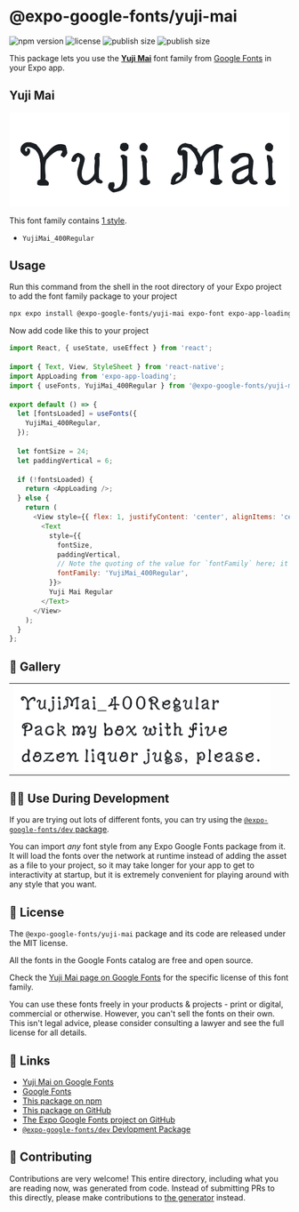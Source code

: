 # @expo-google-fonts/yuji-mai

![npm version](https://flat.badgen.net/npm/v/@expo-google-fonts/yuji-mai)
![license](https://flat.badgen.net/github/license/expo/google-fonts)
![publish size](https://flat.badgen.net/packagephobia/install/@expo-google-fonts/yuji-mai)
![publish size](https://flat.badgen.net/packagephobia/publish/@expo-google-fonts/yuji-mai)

This package lets you use the [**Yuji Mai**](https://fonts.google.com/specimen/Yuji+Mai) font family from [Google Fonts](https://fonts.google.com/) in your Expo app.

## Yuji Mai

![Yuji Mai](./font-family.png)

This font family contains [1 style](#-gallery).

- `YujiMai_400Regular`

## Usage

Run this command from the shell in the root directory of your Expo project to add the font family package to your project
```sh
npx expo install @expo-google-fonts/yuji-mai expo-font expo-app-loading
```

Now add code like this to your project
```js
import React, { useState, useEffect } from 'react';

import { Text, View, StyleSheet } from 'react-native';
import AppLoading from 'expo-app-loading';
import { useFonts, YujiMai_400Regular } from '@expo-google-fonts/yuji-mai';

export default () => {
  let [fontsLoaded] = useFonts({
    YujiMai_400Regular,
  });

  let fontSize = 24;
  let paddingVertical = 6;

  if (!fontsLoaded) {
    return <AppLoading />;
  } else {
    return (
      <View style={{ flex: 1, justifyContent: 'center', alignItems: 'center' }}>
        <Text
          style={{
            fontSize,
            paddingVertical,
            // Note the quoting of the value for `fontFamily` here; it expects a string!
            fontFamily: 'YujiMai_400Regular',
          }}>
          Yuji Mai Regular
        </Text>
      </View>
    );
  }
};

```

## 🔡 Gallery


||||
|-|-|-|
|![YujiMai_400Regular](./YujiMai_400Regular.ttf.png)||||


## 👩‍💻 Use During Development

If you are trying out lots of different fonts, you can try using the [`@expo-google-fonts/dev` package](https://github.com/expo/google-fonts/tree/master/font-packages/dev#readme).

You can import *any* font style from any Expo Google Fonts package from it. It will load the fonts
over the network at runtime instead of adding the asset as a file to your project, so it may take longer
for your app to get to interactivity at startup, but it is extremely convenient
for playing around with any style that you want.

## 📖 License

The `@expo-google-fonts/yuji-mai` package and its code are released under the MIT license.

All the fonts in the Google Fonts catalog are free and open source.

Check the [Yuji Mai page on Google Fonts](https://fonts.google.com/specimen/Yuji+Mai) for the specific license of this font family.

You can use these fonts freely in your products & projects - print or digital, commercial or otherwise. However, you can't sell the fonts on their own. This isn't legal advice, please consider consulting a lawyer and see the full license for all details.

## 🔗 Links

- [Yuji Mai on Google Fonts](https://fonts.google.com/specimen/Yuji+Mai)
- [Google Fonts](https://fonts.google.com/)
- [This package on npm](https://www.npmjs.com/package/@expo-google-fonts/yuji-mai)
- [This package on GitHub](https://github.com/expo/google-fonts/tree/master/font-packages/yuji-mai)
- [The Expo Google Fonts project on GitHub](https://github.com/expo/google-fonts)
- [`@expo-google-fonts/dev` Devlopment Package](https://github.com/expo/google-fonts/tree/master/font-packages/dev)

## 🤝 Contributing

Contributions are very welcome! This entire directory, including what you are reading now, was generated from code. Instead of submitting PRs to this directly, please make contributions to [the generator](https://github.com/expo/google-fonts/tree/master/packages/generator) instead.
